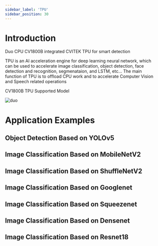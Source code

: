 ```yaml
---
sidebar_label: 'TPU'
sidebar_position: 30
---
```


# Introduction

Duo CPU CV1800B integrated CVITEK TPU for smart detection

TPU is an AI acceleration engine for deep learning neural network, which can be used to accelerate image classification, object detection, face detection and recognition, segmenataion, and LSTM, etc... The main function of TPU is to offload CPU work and to accelerate Computer Vision and Speech related operations

CV1800B TPU Supported Model

![duo](/docs/duo/tpu/duo-cv1800b-tpu-model_202307.png)

# Application Examples

## Object Detection Based on YOLOv5

## Image Classification Based on MobileNetV2

## Image Classification Based on ShuffleNetV2

## Image Classification Based on Googlenet

## Image Classification Based on Squeezenet

## Image Classification Based on Densenet

## Image Classification Based on Resnet18



